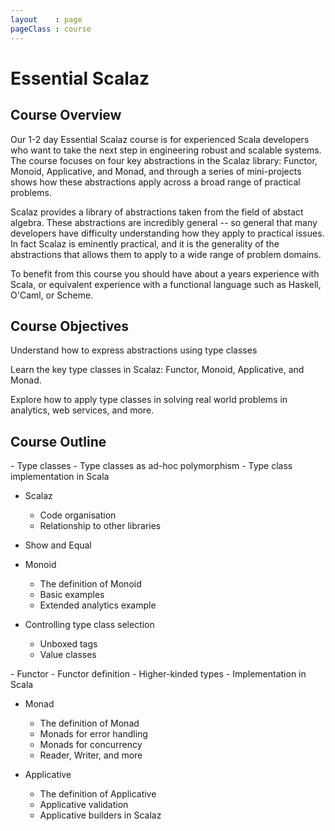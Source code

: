 ```yaml
---
layout    : page
pageClass : course
---
```


<div class="pull-right" style="width: 160px; margin-left: 20px">
  <div class="icon icon-scalaz"></div>
</div>

# Essential Scalaz

## Course Overview

Our 1-2 day Essential Scalaz course is for experienced Scala developers who want to take the next step in engineering robust and scalable systems. The course focuses on four key abstractions in the Scalaz library: Functor, Monoid, Applicative, and Monad, and through a series of mini-projects shows how these abstractions apply across a broad range of practical problems.

Scalaz provides a library of abstractions taken from the field of abstact algebra. These abstractions are incredibly general -- so general that many developers have difficulty understanding how they apply to practical issues. In fact Scalaz is eminently practical, and it is the generality of the abstractions that allows them to apply to a wide range of problem domains.

To benefit from this course you should have about a years experience with Scala, or equivalent experience with a functional language such as Haskell, O'Caml, or Scheme.

## Course Objectives

Understand how to express abstractions using type classes

Learn the key type classes in Scalaz: Functor, Monoid, Applicative, and Monad.

Explore how to apply type classes in solving real world problems in analytics, web services, and more.

## Course Outline

<div class="row course-outline">
  <div class="col-sm-6">
 - Type classes
   - Type classes as ad-hoc polymorphism
   - Type class implementation in Scala

 - Scalaz
   - Code organisation
   - Relationship to other libraries

 - Show and Equal

 - Monoid
   - The definition of Monoid
   - Basic examples
   - Extended analytics example

 - Controlling type class selection
   - Unboxed tags
   - Value classes
  </div>
  <div class="col-sm-6">
 - Functor
   - Functor definition
   - Higher-kinded types
   - Implementation in Scala

 - Monad
   - The definition of Monad
   - Monads for error handling
   - Monads for concurrency
   - Reader, Writer, and more

 - Applicative
   - The definition of Applicative
   - Applicative validation
   - Applicative builders in Scalaz
  </div>
</div>
